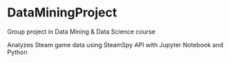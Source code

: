 # DataMiningProject
Group project in Data Mining &amp; Data Science course

Analyzes Steam game data using SteamSpy API with Jupyter Notebook and Python
